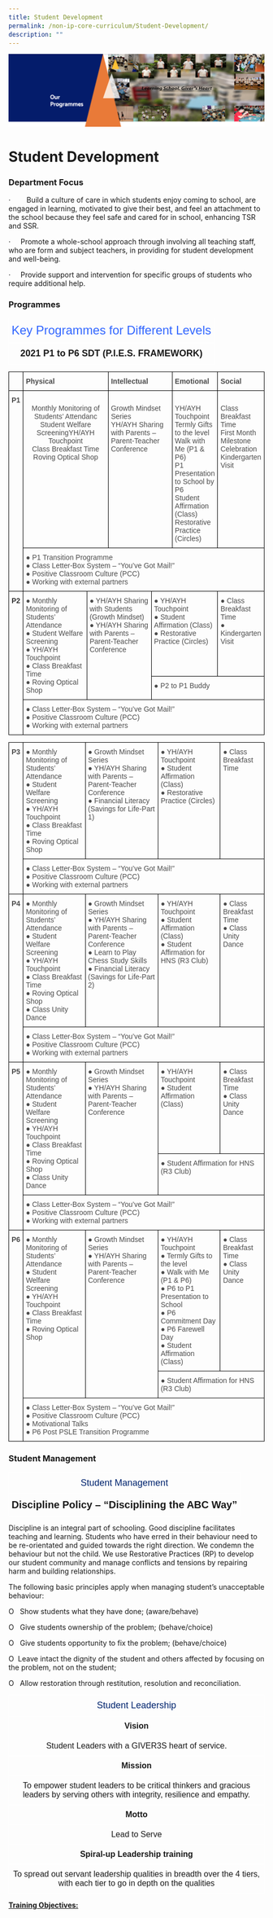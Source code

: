 ```yaml
---
title: Student Development
permalink: /non-ip-core-curriculum/Student-Development/
description: ""
---
```

![](/images/OurProgrammes1.png)

Student Development
===================

### **Department Focus**

·        Build a culture of care in which students enjoy coming to school, are engaged in learning, motivated to give their best, and feel an attachment to the school because they feel safe and cared for in school, enhancing TSR and SSR.

·     Promote a whole-school approach through involving all teaching staff, who are form and subject teachers, in providing for student development and well-being.

·     Provide support and intervention for specific groups of students who require additional help.

  

### **Programmes**


<style type="text/css">
.tg  {border-collapse:collapse;border-spacing:0;}
.tg td{border-color:black;border-style:solid;border-width:1px;font-family:Arial, sans-serif;font-size:14px;
  overflow:hidden;padding:10px 5px;word-break:normal;}
.tg th{border-color:black;border-style:solid;border-width:1px;font-family:Arial, sans-serif;font-size:14px;
  font-weight:normal;overflow:hidden;padding:10px 5px;word-break:normal;}
.tg .tg-z7or{border-color:#ffffff;color:#3166ff;font-size:24px;text-align:center;vertical-align:top}
.tg .tg-6hjr{border-color:#ffffff;font-size:18px;font-weight:bold;text-align:center;vertical-align:top}
</style>
<table class="tg">
<thead>
  <tr>
    <th class="tg-z7or">Key Programmes for Different Levels</th>
  </tr>
</thead>
<tbody>
  <tr>
    <td class="tg-6hjr">2021 P1 to P6 SDT (P.I.E.S. FRAMEWORK)</td>
  </tr>
</tbody>
</table>


<style type="text/css">
.tg  {border-collapse:collapse;border-spacing:0;}
.tg td{border-color:black;border-style:solid;border-width:1px;font-family:Arial, sans-serif;font-size:14px;
  overflow:hidden;padding:10px 5px;word-break:normal;}
.tg th{border-color:black;border-style:solid;border-width:1px;font-family:Arial, sans-serif;font-size:14px;
  font-weight:normal;overflow:hidden;padding:10px 5px;word-break:normal;}
.tg .tg-q6nq{color:#4C4C4C;text-align:left;vertical-align:top}
.tg .tg-8dwo{color:#4C4C4C;text-align:center;vertical-align:top}
.tg .tg-gpqx{color:#4C4C4C;font-weight:bold;text-align:left;vertical-align:top}
.tg .tg-uaof{color:#343434;font-weight:bold;text-align:left;vertical-align:top}
</style>
<table class="tg">
<thead>
  <tr>
    <th class="tg-gpqx"> </th>
    <th class="tg-gpqx" colspan="2">Physical</th>
    <th class="tg-gpqx" colspan="2">Intellectual</th>
    <th class="tg-gpqx" colspan="2">Emotional</th>
    <th class="tg-gpqx">Social</th>
  </tr>
</thead>
<tbody>
  <tr>
    <td class="tg-gpqx" rowspan="2">P1</td>
    <td class="tg-8dwo" colspan="2"><br>Monthly Monitoring of Students’ Attendanc<br>Student Welfare ScreeningYH/AYH Touchpoint<br>Class Breakfast Time<br>Roving Optical Shop   <br><br></td>
    <td class="tg-q6nq" colspan="2"><br>Growth Mindset Series <br>YH/AYH Sharing with Parents – Parent-Teacher Conference <br><br> <br> </td>
    <td class="tg-q6nq" colspan="2"><br>YH/AYH Touchpoint<br>Termly Gifts to the level<br>Walk with Me (P1 &amp; P6) <br>P1 Presentation to School by P6 <br>Student Affirmation (Class)<br>Restorative Practice (Circles)<br></td>
    <td class="tg-q6nq"><br>Class Breakfast Time <br>First Month Milestone Celebration <br>Kindergarten Visit  <br><br> </td>
  </tr>
  <tr>
    <td class="tg-q6nq" colspan="7">●     P1 Transition Programme<br>●     Class Letter-Box System – “You’ve Got Mail!”<br>●     Positive Classroom Culture (PCC)<br>●     Working with external partners</td>
  </tr>
  <tr>
    <td class="tg-uaof" rowspan="3">P2</td>
    <td class="tg-q6nq" rowspan="2">●     Monthly Monitoring of Students’ Attendance<br>●     Student Welfare Screening<br>●     YH/AYH Touchpoint<br>●     Class Breakfast Time<br>●     Roving Optical Shop  </td>
    <td class="tg-q6nq" colspan="2" rowspan="2">●     YH/AYH Sharing with Students (Growth Mindset) <br>●     YH/AYH Sharing with Parents – Parent-Teacher Conference <br> </td>
    <td class="tg-q6nq" colspan="2">●     YH/AYH Touchpoint<br>●     Student Affirmation (Class)<br>●     Restorative Practice (Circles)<br> </td>
    <td class="tg-q6nq" colspan="2">●     Class Breakfast Time <br>●     Kindergarten Visit <br> <br> </td>
  </tr>
  <tr>
    <td class="tg-q6nq" colspan="4">●     P2 to P1 Buddy </td>
  </tr>
  <tr>
    <td class="tg-q6nq" colspan="7">●     Class Letter-Box System – “You’ve Got Mail!”<br>●     Positive Classroom Culture (PCC)<br>●     Working with external partners</td>
  </tr>
</tbody>
</table>

<style type="text/css">
.tg  {border-collapse:collapse;border-spacing:0;}
.tg td{border-color:black;border-style:solid;border-width:1px;font-family:Arial, sans-serif;font-size:14px;
  overflow:hidden;padding:10px 5px;word-break:normal;}
.tg th{border-color:black;border-style:solid;border-width:1px;font-family:Arial, sans-serif;font-size:14px;
  font-weight:normal;overflow:hidden;padding:10px 5px;word-break:normal;}
.tg .tg-q6nq{color:#4C4C4C;text-align:left;vertical-align:top}
.tg .tg-uv15{color:#4C4C4C;font-weight:bold;text-align:center;vertical-align:top}
.tg .tg-gpqx{color:#4C4C4C;font-weight:bold;text-align:left;vertical-align:top}
</style>
<table class="tg">
<thead>
  <tr>
    <th class="tg-gpqx" rowspan="2">P3</th>
    <th class="tg-q6nq">●     Monthly Monitoring of Students’ Attendance<br>●     Student Welfare Screening<br>●     YH/AYH Touchpoint<br>●     Class Breakfast Time <br>●     Roving Optical Shop  <br> </th>
    <th class="tg-q6nq">●     Growth Mindset Series<br>●     YH/AYH Sharing with Parents – Parent-Teacher Conference <br>●     Financial Literacy <br>(Savings for Life-Part 1) </th>
    <th class="tg-q6nq">●     YH/AYH Touchpoint<br>●     Student Affirmation (Class)<br>●     Restorative Practice (Circles)<br> </th>
    <th class="tg-q6nq">●     Class Breakfast Time </th>
  </tr>
  <tr>
    <th class="tg-q6nq" colspan="4">●     Class Letter-Box System – “You’ve Got Mail!”<br>●     Positive Classroom Culture (PCC) <br>●     Working with external partners</th>
  </tr>
</thead>
<tbody>
  <tr>
    <td class="tg-uv15" rowspan="2">P4</td>
    <td class="tg-q6nq">●     Monthly Monitoring of Students’ Attendance<br>●     Student Welfare Screening<br>●     YH/AYH Touchpoint<br>●     Class Breakfast Time <br>●     Roving Optical Shop  <br>●     Class Unity Dance     <br> </td>
    <td class="tg-q6nq">●     Growth Mindset Series <br>●     YH/AYH Sharing with Parents – Parent-Teacher Conference <br>●      Learn to Play Chess Study Skills <br>●      Financial Literacy (Savings for Life-Part 2) </td>
    <td class="tg-q6nq">●     YH/AYH Touchpoint<br>●     Student Affirmation (Class)<br>●     Student Affirmation for HNS (R3 Club)<br> <br> <br> </td>
    <td class="tg-q6nq">●     Class Breakfast Time <br>●     Class Unity Dance<br> </td>
  </tr>
  <tr>
    <td class="tg-q6nq" colspan="4">●     Class Letter-Box System – “You’ve Got Mail!”<br>●     Positive Classroom Culture (PCC) <br>●     Working with external partners<br> </td>
  </tr>
  <tr>
    <td class="tg-uv15" rowspan="3">P5</td>
    <td class="tg-q6nq" rowspan="2">●     Monthly Monitoring of Students’ Attendance<br>●     Student Welfare Screening<br>●     YH/AYH Touchpoint<br>●     Class Breakfast Time <br>●     Roving Optical Shop  <br>●     Class Unity Dance     </td>
    <td class="tg-q6nq" rowspan="2">●     Growth Mindset Series <br>●     YH/AYH Sharing with Parents – Parent-Teacher Conference</td>
    <td class="tg-q6nq">●     YH/AYH Touchpoint<br>●     Student Affirmation (Class)<br></td>
    <td class="tg-q6nq">●     Class Breakfast Time <br>●     Class Unity Dance<br> </td>
  </tr>
  <tr>
    <td class="tg-q6nq" colspan="2">●     Student Affirmation for HNS (R3 Club)</td>
  </tr>
  <tr>
    <td class="tg-q6nq" colspan="4">●     Class Letter-Box System – “You’ve Got Mail!”<br>●     Positive Classroom Culture (PCC)<br>●     Working with external partners</td>
  </tr>
  <tr>
    <td class="tg-uv15" rowspan="3">P6</td>
    <td class="tg-q6nq" rowspan="2">●     Monthly Monitoring of Students’ Attendance<br>●     Student Welfare Screening<br>●     YH/AYH Touchpoint <br>●     Class Breakfast Time <br>●     Roving Optical Shop  <br> </td>
    <td class="tg-q6nq" rowspan="2">●     Growth Mindset Series <br>●     YH/AYH Sharing with Parents – Parent-Teacher Conference</td>
    <td class="tg-q6nq">●     YH/AYH Touchpoint<br>●     Termly Gifts to the level<br>●     Walk with Me (P1 &amp; P6) <br>●     P6 to P1 Presentation to School <br>●     P6 Commitment Day <br>●     P6 Farewell Day <br>●     Student Affirmation (Class)<br> </td>
    <td class="tg-q6nq">●     Class Breakfast Time <br>●     Class Unity Dance</td>
  </tr>
  <tr>
    <td class="tg-q6nq" colspan="2">●     Student Affirmation for HNS (R3 Club)</td>
  </tr>
  <tr>
    <td class="tg-q6nq" colspan="4">●        Class Letter-Box System – “You’ve Got Mail!”<br>●        Positive Classroom Culture (PCC)<br>●        Motivational Talks<br>●        P6 Post PSLE Transition Programme</td>
  </tr>
</tbody>
</table>


### **Student Management**

<style type="text/css">
.tg  {border-collapse:collapse;border-spacing:0;}
.tg td{border-color:black;border-style:solid;border-width:1px;font-family:Arial, sans-serif;font-size:14px;
  overflow:hidden;padding:10px 5px;word-break:normal;}
.tg th{border-color:black;border-style:solid;border-width:1px;font-family:Arial, sans-serif;font-size:14px;
  font-weight:normal;overflow:hidden;padding:10px 5px;word-break:normal;}
.tg .tg-nonh{border-color:#ffffff;color:#00246e;font-size:18px;text-align:center;vertical-align:top}
.tg .tg-fvgg{border-color:#ffffff;font-size:20px;font-weight:bold;text-align:center;vertical-align:top}
</style>
<table class="tg">
<thead>
  <tr>
    <th class="tg-nonh">Student Management</th>
  </tr>
</thead>
<tbody>
  <tr>
    <td class="tg-fvgg">Discipline Policy – “Disciplining the ABC Way”</td>
  </tr>
</tbody>
</table>


Discipline is an integral part of schooling. Good discipline facilitates teaching and learning. Students who have erred in their behaviour need to be re-orientated and guided towards the right direction. We condemn the behaviour but not the child. We use Restorative Practices (RP) to develop our student community and manage conflicts and tensions by repairing harm and building relationships.

The following basic principles apply when managing student’s unacceptable behaviour:

O   Show students what they have done; (aware/behave)

O   Give students ownership of the problem; (behave/choice)

O   Give students opportunity to fix the problem; (behave/choice)

O  Leave intact the dignity of the student and others affected by focusing on the problem, not on the student; 

O   Allow restoration through restitution, resolution and reconciliation.

<style type="text/css">
.tg  {border-collapse:collapse;border-spacing:0;}
.tg td{border-color:black;border-style:solid;border-width:1px;font-family:Arial, sans-serif;font-size:14px;
  overflow:hidden;padding:10px 5px;word-break:normal;}
.tg th{border-color:black;border-style:solid;border-width:1px;font-family:Arial, sans-serif;font-size:14px;
  font-weight:normal;overflow:hidden;padding:10px 5px;word-break:normal;}
.tg .tg-nonh{border-color:#ffffff;color:#00246e;font-size:18px;text-align:center;vertical-align:top}
.tg .tg-hovb{border-color:#ffffff;font-size:16px;font-weight:bold;text-align:center;vertical-align:top}
.tg .tg-d2d2{border-color:#ffffff;font-size:16px;text-align:center;vertical-align:top}
</style>
<table class="tg">
<thead>
  <tr>
    <th class="tg-nonh">Student Leadership</th>
  </tr>
</thead>
<tbody>
  <tr>
    <td class="tg-hovb">Vision</td>
  </tr>
  <tr>
    <td class="tg-d2d2">Student Leaders with a GIVER3S heart of service.</td>
  </tr>
  <tr>
    <td class="tg-hovb">Mission</td>
  </tr>
  <tr>
    <td class="tg-d2d2">To empower student leaders to be critical thinkers and gracious leaders by serving others with integrity, resilience and empathy.</td>
  </tr>
  <tr>
    <td class="tg-hovb">Motto</td>
  </tr>
  <tr>
    <td class="tg-d2d2">Lead to Serve</td>
  </tr>
  <tr>
    <td class="tg-hovb">Spiral-up Leadership training</td>
  </tr>
  <tr>
    <td class="tg-d2d2">To spread out servant leadership qualities in breadth over the 4 tiers, with each tier to go in depth on the qualities</td>
  </tr>
</tbody>
</table>


<u><b>Training Objectives:</b></u>